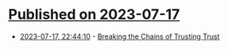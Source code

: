 # [Published on 2023-07-17](index.md)

* [2023-07-17, 22:44:10](https://lobste.rs/s/uepido/breaking_chains_trusting_trust) - [Breaking the Chains of Trusting Trust](https://www.aikidev.net/~vagrant/talks/2023/fossy/Breaking_the_Chains_of_Trusting_Trust.pdf)
